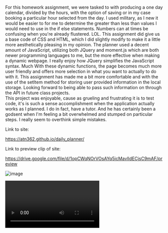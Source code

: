 For this homework assignment, we were tasked to with producing a one day calendar, divided by the hours, with the option of saving or in my case booking a particular hour selected from the day.  I used military, as I new it would be easier to for me to determine the greater than less than values I would need to use in the if else statements.  Numbers can at times be confusing when you're already flustered. LOL.  This assignment did give us a base code of CSS and HTML, which I did slightly modify to make it a little more aesthetically pleasing in my opinion. 
The planner used a decent amount of JavaScript, utilizing both JQuery and moment.js which are both newer programming languages to me, but the more effective when making a dynamic webpage. I really enjoy how JQuery simplifies the JavaScript syntax.  Much   With these dynamic functions, the page becomes much more user friendly and offers more selection in what you want to actually to do with it.
This assignment has made me a bit more comfortable and with the use of the setItem method for storing user provided information in the local storage.  Looking forward to being able to pass such information on through the API in future class projects.  
This project was enjoyable, cause as grueling and frustrating it is to test code, it's is such a sense accomplishment when the application actually works as I planned.  I do in fact, have a tutor.  And he has certainly been a godsent when I'm feeling a bit overwhelmed and stumped on particular steps.  I really seem to overthink simple mistakes.

Link to site:

https://atn362.github.io/daily_planner/

Link to preview clip of site:

https://drive.google.com/file/d/1opCWqNOrVOsAYq5icMavlldECjsC9mAF/preview


![image](https://user-images.githubusercontent.com/77468756/111225536-e8698d00-85ad-11eb-9601-104f58f174de.png)

![video](https://user-images.githubusercontent.com/77468756/111227140-1f40a280-85b0-11eb-8244-b627a6af6ba6.mp4)